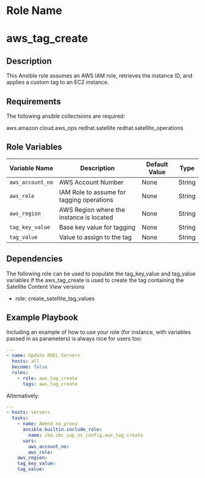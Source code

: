 Role Name
=========

# aws_tag_create

Description
------------
This Ansible role assumes an AWS IAM role, retrieves the instance ID, and applies a custom tag to an EC2 instance.

Requirements
------------

The following ansible collectsions are required:

aws.amazon
cloud.aws_ops
redhat.satellite
redhat.satellite_operations

Role Variables
--------------


| Variable Name      | Description                                           | Default Value  | Type   |
|--------------------|-------------------------------------------------------|---------------|--------|
| `aws_account_no`  | AWS Account Number                                    | None          | String |
| `aws_role`        | IAM Role to assume for tagging operations             | None          | String |
| `aws_region`      | AWS Region where the instance is located              | None          | String |
| `tag_key_value`   | Base key value for tagging                           | None          | String |
| `tag_value`       | Value to assign to the tag                           | None          | String |


Dependencies
------------

The following role can be used to populate the tag_key_value and tag_value variables if the aws_tag_create is used to create the tag containing the Satellite Content View versions 

- role: create_satellite_tag_values

Example Playbook
----------------

Including an example of how to use your role (for instance, with variables passed in as parameters) is always nice for users too:

```yaml
---
- name: Update RHEL Servers
  hosts: all
  become: false
  roles:
    - role: aws_tag_create
      tags: aws_tag_create

```

Alternatively: 

```yaml
---
- hosts: servers
  tasks:
    - name: Amend no_proxy
      ansible.builtin.include_role:
        name: cba.cbc_sap_os_config.aws_tag_create
      vars:
        aws_account_no: 
        aws_role:
  	aws_region:
 	tag_key_value:
	tag_value: 

```
